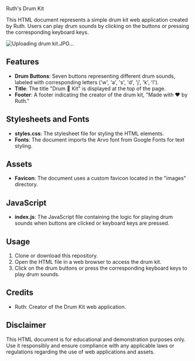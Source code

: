  Ruth's Drum Kit

This HTML document represents a simple drum kit web application created by Ruth. Users can play drum sounds by clicking on the buttons or pressing the corresponding keyboard keys.


![Uploading drum kit.JPG…]()

## Features

- **Drum Buttons**: Seven buttons representing different drum sounds, labeled with corresponding letters ('w', 'a', 's', 'd', 'j', 'k', 'l').
- **Title**: The title "Drum 🥁 Kit" is displayed at the top of the page.
- **Footer**: A footer indicating the creator of the drum kit, "Made with ❤️ by Ruth."

## Stylesheets and Fonts

- **styles.css**: The stylesheet file for styling the HTML elements.
- **Fonts**: The document imports the Arvo font from Google Fonts for text styling.

## Assets

- **Favicon**: The document uses a custom favicon located in the "images" directory.

## JavaScript

- **index.js**: The JavaScript file containing the logic for playing drum sounds when buttons are clicked or keyboard keys are pressed.

## Usage

1. Clone or download this repository.
2. Open the HTML file in a web browser to access the drum kit.
3. Click on the drum buttons or press the corresponding keyboard keys to play drum sounds.

## Credits

- Ruth: Creator of the Drum Kit web application.

## Disclaimer

This HTML document is for educational and demonstration purposes only. Use it responsibly and ensure compliance with any applicable laws or regulations regarding the use of web applications and assets.
```
